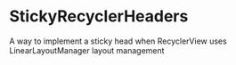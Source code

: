 # StickyRecyclerHeaders
A way to implement a sticky head when RecyclerView uses LinearLayoutManager layout management
